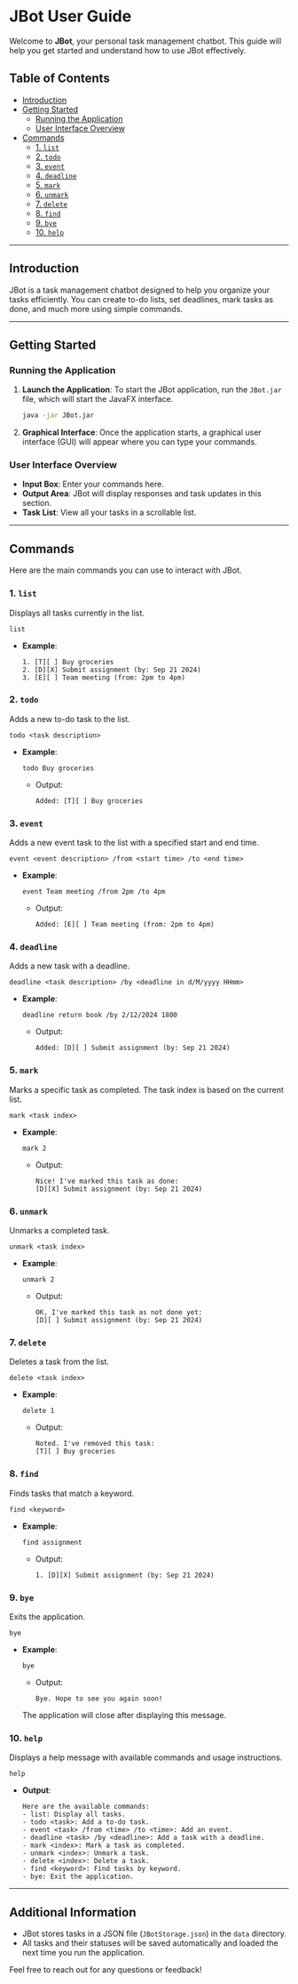 # JBot User Guide

Welcome to **JBot**, your personal task management chatbot. This guide will help you get started and understand how to use JBot effectively.

## Table of Contents
- [Introduction](#introduction)
- [Getting Started](#getting-started)
   - [Running the Application](#running-the-application)
   - [User Interface Overview](#user-interface-overview)
- [Commands](#commands)
   - [1. `list`](#1-list)
   - [2. `todo`](#2-todo)
   - [3. `event`](#3-event)
   - [4. `deadline`](#4-deadline)
   - [5. `mark`](#5-mark)
   - [6. `unmark`](#6-unmark)
   - [7. `delete`](#7-delete)
   - [8. `find`](#8-find)
   - [9. `bye`](#9-bye)
   - [10. `help`](#10-help)

---

## Introduction

JBot is a task management chatbot designed to help you organize your tasks efficiently. You can create to-do lists, set deadlines, mark tasks as done, and much more using simple commands.

---

## Getting Started

### Running the Application

1. **Launch the Application**: To start the JBot application, run the `JBot.jar` file, which will start the JavaFX interface.
   ```bash
   java -jar JBot.jar
   ```

2. **Graphical Interface**: Once the application starts, a graphical user interface (GUI) will appear where you can type your commands.

### User Interface Overview

- **Input Box**: Enter your commands here.
- **Output Area**: JBot will display responses and task updates in this section.
- **Task List**: View all your tasks in a scrollable list.

---

## Commands

Here are the main commands you can use to interact with JBot.

### 1. `list`
Displays all tasks currently in the list.

```
list
```

- **Example**:
  ```
  1. [T][ ] Buy groceries
  2. [D][X] Submit assignment (by: Sep 21 2024)
  3. [E][ ] Team meeting (from: 2pm to 4pm)
  ```

### 2. `todo`
Adds a new to-do task to the list.

```
todo <task description>
```

- **Example**:
  ```
  todo Buy groceries
  ```

   - Output:
     ```
     Added: [T][ ] Buy groceries
     ```

### 3. `event`
Adds a new event task to the list with a specified start and end time.

```
event <event description> /from <start time> /to <end time>
```

- **Example**:
  ```
  event Team meeting /from 2pm /to 4pm
  ```

   - Output:
     ```
     Added: [E][ ] Team meeting (from: 2pm to 4pm)
     ```

### 4. `deadline`
Adds a new task with a deadline.

```
deadline <task description> /by <deadline in d/M/yyyy HHmm>
```

- **Example**:
  ```
  deadline return book /by 2/12/2024 1800
  ```

   - Output:
     ```
     Added: [D][ ] Submit assignment (by: Sep 21 2024)
     ```

### 5. `mark`
Marks a specific task as completed. The task index is based on the current list.

```
mark <task index>
```

- **Example**:
  ```
  mark 2
  ```

   - Output:
     ```
     Nice! I've marked this task as done:
     [D][X] Submit assignment (by: Sep 21 2024)
     ```

### 6. `unmark`
Unmarks a completed task.

```
unmark <task index>
```

- **Example**:
  ```
  unmark 2
  ```

   - Output:
     ```
     OK, I've marked this task as not done yet:
     [D][ ] Submit assignment (by: Sep 21 2024)
     ```

### 7. `delete`
Deletes a task from the list.

```
delete <task index>
```

- **Example**:
  ```
  delete 1
  ```

   - Output:
     ```
     Noted. I've removed this task:
     [T][ ] Buy groceries
     ```

### 8. `find`
Finds tasks that match a keyword.

```
find <keyword>
```

- **Example**:
  ```
  find assignment
  ```

   - Output:
     ```
     1. [D][X] Submit assignment (by: Sep 21 2024)
     ```

### 9. `bye`
Exits the application.

```
bye
```

- **Example**:
  ```
  bye
  ```

   - Output:
     ```
     Bye. Hope to see you again soon!
     ```

  The application will close after displaying this message.

### 10. `help`
Displays a help message with available commands and usage instructions.

```
help
```

- **Output**:
    ```
    Here are the available commands:
    - list: Display all tasks.
    - todo <task>: Add a to-do task.
    - event <task> /from <time> /to <time>: Add an event.
    - deadline <task> /by <deadline>: Add a task with a deadline.
    - mark <index>: Mark a task as completed.
    - unmark <index>: Unmark a task.
    - delete <index>: Delete a task.
    - find <keyword>: Find tasks by keyword.
    - bye: Exit the application.
    ```

---

## Additional Information

- JBot stores tasks in a JSON file (`JBotStorage.json`) in the `data` directory.
- All tasks and their statuses will be saved automatically and loaded the next time you run the application.

Feel free to reach out for any questions or feedback!